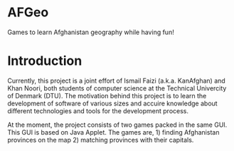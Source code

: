 AFGeo
=====

Games to learn Afghanistan geography while having fun!

Introduction
=====

Currently, this project is a joint effort of Ismail Faizi (a.k.a. KanAfghan) and Khan Noori, both students of 
computer science at the Technical Univercity of Denmark (DTU). The motivation behind this project is to
learn the development of software of various sizes and accuire knowledge about different technologies and
tools for the development process.

At the moment, the project consists of two games packed in the same GUI. This GUI is based on Java Applet.
The games are, 1) finding Afghanistan provinces on the map 2) matching provinces with their capitals.